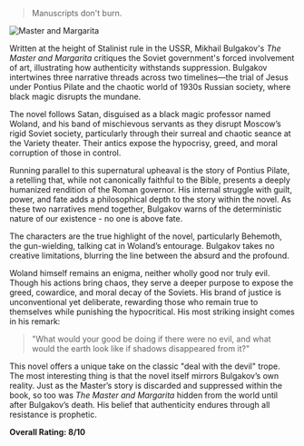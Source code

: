 > Manuscripts don't burn.

![Master and Margarita](https://images.penguinrandomhouse.com/cover/9780143108276)

Written at the height of Stalinist rule in the USSR, Mikhail Bulgakov's _The Master and Margarita_ critiques the Soviet government's forced involvement of art, illustrating how authenticity withstands suppression. Bulgakov intertwines three narrative threads across two timelines—the trial of Jesus under Pontius Pilate and the chaotic world of 1930s Russian society, where black magic disrupts the mundane.

The novel follows Satan, disguised as a black magic professor named Woland, and his band of mischievous servants as they disrupt Moscow’s rigid Soviet society, particularly through their surreal and chaotic seance at the Variety theater. Their antics expose the hypocrisy, greed, and moral corruption of those in control.

Running parallel to this supernatural upheaval is the story of Pontius Pilate, a retelling that, while not canonically faithful to the Bible, presents a deeply humanized rendition of the Roman governor. His internal struggle with guilt, power, and fate adds a philosophical depth to the story within the novel. As these two narratives mend together, Bulgakov warns of the deterministic nature of our existence - no one is above fate.

The characters are the true highlight of the novel, particularly Behemoth, the gun-wielding, talking cat in Woland’s entourage. Bulgakov takes no creative limitations, blurring the line between the absurd and the profound.

Woland himself remains an enigma, neither wholly good nor truly evil. Though his actions bring chaos, they serve a deeper purpose to expose the greed, cowardice, and moral decay of the Soviets. His brand of justice is unconventional yet deliberate, rewarding those who remain true to themselves while punishing the hypocritical. His most striking insight comes in his remark:

> "What would your good be doing if there were no evil, and what would the earth look like if shadows disappeared from it?"

This novel offers a unique take on the classic "deal with the devil" trope. The most interesting thing is that the novel itself mirrors Bulgakov’s own reality. Just as the Master’s story is discarded and suppressed within the book, so too was _The Master and Margarita_ hidden from the world until after Bulgakov’s death. His belief that authenticity endures through all resistance is prophetic.

**Overall Rating: 8/10**